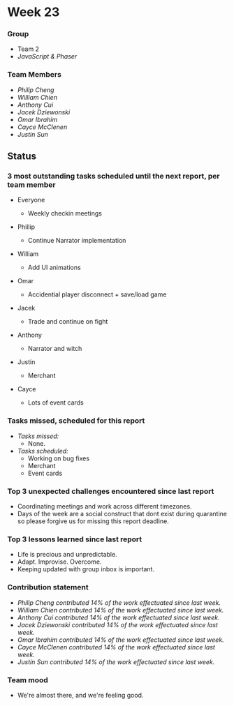 # Week 23

### Group

 * Team 2
 * *JavaScript & Phaser*

### Team Members

 * *Philip Cheng*
 * *William Chien*
 * *Anthony Cui*
 * *Jacek Dziewonski*
 * *Omar Ibrahim*
 * *Cayce McClenen*
 * *Justin Sun*

## Status

### 3 most outstanding tasks scheduled until the next report, per team member

 * Everyone
    * Weekly checkin meetings
    
 * Phillip
    * Continue Narrator implementation
 * William
    * Add UI animations
 * Omar
    * Accidential player disconnect + save/load game
 * Jacek
    * Trade and continue on fight
 * Anthony
    * Narrator and witch
 * Justin
    * Merchant
 * Cayce
    * Lots of event cards

### Tasks missed, scheduled for this report

 * *Tasks missed:*
   * None.
 * *Tasks scheduled:*
   * Working on bug fixes
   * Merchant
   * Event cards

### Top 3 unexpected challenges encountered since last report

 * Coordinating meetings and work across different timezones.
 * Days of the week are a social construct that dont exist during quarantine so please forgive us for missing this report deadline.


### Top 3 lessons learned since last report

 * Life is precious and unpredictable.
 * Adapt. Improvise. Overcome.
 * Keeping updated with group inbox is important.

### Contribution statement

 * *Philip Cheng contributed 14% of the work effectuated since last week.*
 * *William Chien contributed 14% of the work effectuated since last week.*
 * *Anthony Cui contributed 14% of the work effectuated since last week.*
 * *Jacek Dziewonski contributed 14% of the work effectuated since last week.*
 * *Omar Ibrahim contributed 14% of the work effectuated since last week.*
 * *Cayce McClenen contributed 14% of the work effectuated since last week.*
 * *Justin Sun contributed 14% of the work effectuated since last week.*

### Team mood

 * We're almost there, and we're feeling good.
